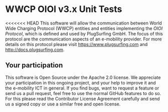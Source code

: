 WWCP OIOI v3.x Unit Tests
=========================

<<<<<<< HEAD
This software will allow the communication between World Wide Charging
Protocol (WWCP) entities and entities implementing the _OIOI Protocol_,
which is defined and used by PlugSurfing GmbH. The focus of this protocol
are the communication aspects of an e-mobility provider. For more details
on this protocol please visit https://www.plugsurfing.com and
http://docs.plugsurfing.com.


## Your participation

This software is Open Source under the Apache 2.0 license. We appreciate
your participation in this ongoing project, and your help to improve it
and the e-mobility ICT in general. If you find bugs, want to request a
feature or send us a pull request, feel free to use the normal GitHub
features to do so. For this please read the Contributor License Agreement
carefully and send us a signed copy or use a similar free and open license.
